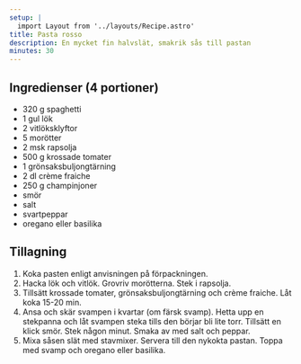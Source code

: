 ```yaml
---
setup: |
  import Layout from '../layouts/Recipe.astro'
title: Pasta rosso
description: En mycket fin halvslät, smakrik sås till pastan
minutes: 30
---
```


## Ingredienser (4 portioner)

- 320 g spaghetti
- 1 gul lök
- 2 vitlöksklyftor
- 5 morötter
- 2 msk rapsolja
- 500 g krossade tomater
- 1 grönsaksbuljongtärning
- 2 dl crème fraiche
- 250 g champinjoner
- smör
- salt
- svartpeppar
- oregano eller basilika

## Tillagning

1. Koka pasten enligt anvisningen på förpackningen.
1. Hacka lök och vitlök. Grovriv morötterna. Stek i rapsolja.
1. Tillsätt krossade tomater, grönsaksbuljongtärning och crème fraiche. Låt koka
   15-20 min.
1. Ansa och skär svampen i kvartar (om färsk svamp). Hetta upp en stekpanna och
   låt svampen steka tills den börjar bli lite torr. Tillsätt en klick smör.
   Stek någon minut. Smaka av med salt och peppar.
1. Mixa såsen slät med stavmixer. Servera till den nykokta pastan. Toppa med
   svamp och oregano eller basilika.
